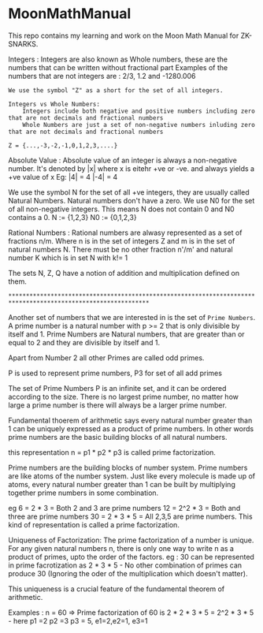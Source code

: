 # MoonMathManual
This repo contains my learning and work on the Moon Math Manual for ZK-SNARKS.


Integers :
    Integers are also known as Whole numbers, these are the numbers that can be written without fractional part
    Examples of the numbers that are not integers are : 2/3, 1.2 and -1280.006

    We use the symbol "Z" as a short for the set of all integers.

    Integers vs Whole Numbers:
        Integers include both negative and positive numbers including zero that are not decimals and fractional numbers
        Whole Numbers are just a set of non-negative numbers inluding zero that are not decimals and fractional numbers
    
    Z = {...,-3,-2,-1,0,1,2,3,....}

Absolute Value : Absolute value of an integer is always a non-negative number. It's denoted by |x| where x is eitehr +ve or -ve. and always yields a +ve value of x 
    Eg: |4| = 4
        |-4| = 4

We use the symbol N for the set of all +ve integers, they are usually called Natural Numbers.
Natural numbers don't have a zero.
We use N0 for the set of all non-negative integers. This means N does not contain 0 and N0 contains a 0.
    N := {1,2,3}
    N0 := {0,1,2,3}

Rational Numbers : Rational numbers are alwasy represented as a set of fractions n/m.
                    Where n is in the set of integers Z and m is in the set of natural numbers N.
                    There must be no other fraction n'/m' and natural number K which is in set N with k!= 1

The sets N, Z, Q have a notion of addition and multiplication defined on them.

`**************************************************************************************************************`

Another set of numbers that we are interested in is the set of `Prime Numbers`.
A prime number is a natural number with p >= 2 that is only divisible by itself and 1.
Prime Numbers are Natural numbers, that are greater than or equal to 2 and they are divisible by itself and 1.

Apart from Number 2 all other Primes are called odd primes. 

P is used to represent prime numbers, P3 for set of all add primes

The set of Prime Numbers P is an infinite set, and it can be ordered according to the size.
There is no largest prime number, no matter how large a prime number is there will always be a larger prime number.

Fundamental thoerem of arithmetic says every natural number greater than 1 can be uniquely expressed as a product of prime numbers. In other words prime numbers are the basic building blocks of all natural numbers.

this representation n = p1 * p2 * p3 is called prime factorization.

Prime numbers are the building blocks of number system. Prime numbers are like atoms of the number system.
Just like every molecule is made up of atoms, every natural number greater than 1 can be built by multiplying together prime numbers in some combination.

eg 6 = 2 * 3  = Both 2 and 3 are prime numbers
12 = 2^2 * 3 = Both  and three are prime numbers
30 = 2 * 3 * 5 = All 2,3,5 are prime numbers.
This kind of representation is called a prime factorization.

Uniqueness of Factorization:
The prime factorization of a number is unique. For any given natural numbers n, there is only one way to write n
as a product of primes, upto the order of the factors.
eg : 30 can be represented in prime facrotization as 2 * 3 * 5 - No other combination of primes can produce 30 (Ignoring the oder of the multiplication which doesn't matter).

This uniqueness is a crucial feature of the fundamental theorem of arithmetic.

Examples : n = 60 => Prime factorization of 60 is 2 * 2 * 3 * 5 = 2^2 * 3 * 5 - here p1 =2 p2 =3 p3 = 5, e1=2,e2=1, e3=1


